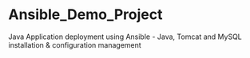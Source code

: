 # Ansible_Demo_Project
Java Application deployment using Ansible - Java, Tomcat and MySQL installation &amp; configuration management
